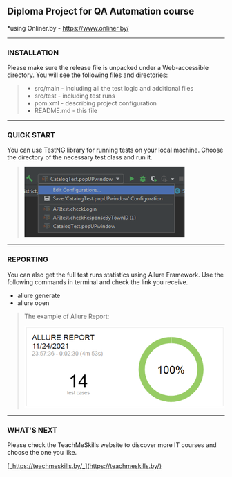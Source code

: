 ## Diploma Project for QA Automation course
 *using Onliner.by  -   https://www.onliner.by/  


---

### INSTALLATION

Please make sure the release file is unpacked under  a Web-accessible directory. You will see the following files and directories:

> * src/main  - including all the test logic and additional files
> * src/test - including test runs
> * pom.xml - describing project configuration
> * README.md - this file


---
### QUICK START 

You can use TestNG library for running tests on your local machine.
Choose the directory of the necessary test class and run it.

>![configurations](config.png?raw=true "Title")

---
### REPORTING
You can also get the full test runs statistics using Allure Framework.
Use the following commands in terminal and check the link you receive.
* allure generate 
* allure open 

>The example of Allure Report:
>
>![allure](report.png)

---
### WHAT'S NEXT 
Please check the TeachMeSkills website to discover more IT courses and choose the one you like.

[_https://teachmeskills.by/_](https://teachmeskills.by/)